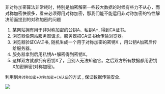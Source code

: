 非对称加密算法非常耗时，特别是加密解密一些较大数据的时候有些力不从心，而对称加密快很多，看来必须得用对称加密，那我们能不能运用非对称加密的特性解决前面提到的对称加密的问题

1. 某网站拥有用于非对称加密的公钥A、私钥A+, 得到CA证书。
2. 浏览器像网站服务器请求，服务器把CA证书给传输浏览器。
3. 浏览器验证CA证书, 随机生成一个用于对称加密的密钥X ，用公钥A加密后传给服务器。
4. 服务器拿到后用私钥A+解密得到密钥X。
5. 这样双方就都拥有密钥X了，且别人无法知道它。之后双方所有数据都用密钥X加密解密(对称加密)。



利用到`非对称加密`+`对称加密`+`CA认证`的方式 , 保证数据传输安全.

![](https://ae01.alicdn.com/kf/Hb03d9bbe7f9943ee9f5cf869b338820fv.jpg)

